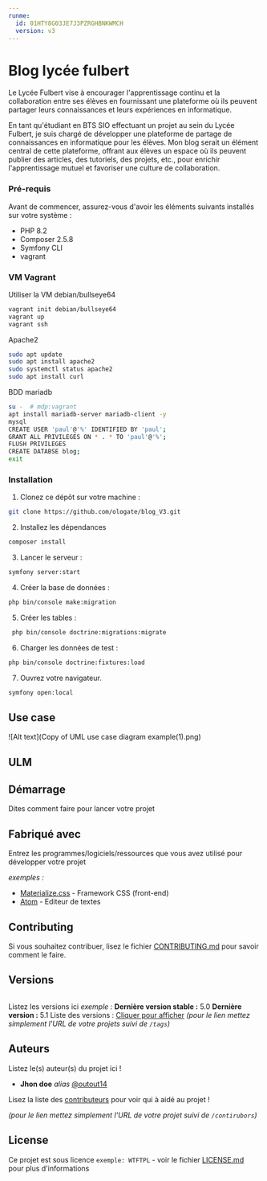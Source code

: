 ```yaml
---
runme:
  id: 01HTY8G03JE7J3PZRGHBNKWMCH
  version: v3
---
```


# Blog lycée fulbert

Le Lycée Fulbert vise à encourager l'apprentissage continu et la collaboration entre ses élèves en fournissant une plateforme où ils peuvent partager leurs connaissances et leurs expériences en informatique.

En tant qu'étudiant en BTS SIO effectuant un projet au sein du Lycée Fulbert, je suis chargé de développer une plateforme de partage de connaissances en informatique pour les élèves. Mon blog serait un élément central de cette plateforme, offrant aux élèves un espace où ils peuvent publier des articles, des tutoriels, des projets, etc., pour enrichir l'apprentissage mutuel et favoriser une culture de collaboration.

### Pré-requis

Avant de commencer, assurez-vous d'avoir les éléments suivants installés sur votre système :

- PHP 8.2
- Composer 2.5.8
- Symfony CLI
- vagrant 

### VM Vagrant 

Utiliser la VM debian/bullseye64 

```sh {"id":"01HVGX5GF3S9GF940YTRF3K5QX"}
vagrant init debian/bullseye64
vagrant up
vagrant ssh
```

Apache2

```sh {"id":"01HVGXZFP1ZYB3QSP43S3ES331"}
sudo apt update
sudo apt install apache2
sudo systemctl status apache2 
sudo apt install curl
```

BDD mariadb

```sh {"id":"01HVGY1EE64TGFNS2YHXDWJAE0"}
su -  # mdp:vagrant
apt install mariadb-server mariadb-client -y
mysql
CREATE USER 'paul'@'%' IDENTIFIED BY 'paul';
GRANT ALL PRIVILEGES ON * . * TO 'paul'@'%';
FLUSH PRIVILEGES
CREATE DATABSE blog;
exit
```

### Installation

1. Clonez ce dépôt sur votre machine :

```sh {"id":"01HTYEME90HE8NQ66Q8BWDZYRX"}
git clone https://github.com/ologate/blog_V3.git
```

2. Installez les dépendances

```sh {"id":"01HTYEP56H82MCPR15WDJQ03JR"}
composer install
```

3. Lancer le serveur :

```sh {"id":"01HTYEQ8J840V101XS8W083PYR"}
symfony server:start
```

4. Créer la base de données :

```sh {"id":"01HTYERYC8NG8DQ79JJJ2G6XD9"}
php bin/console make:migration 
```

5. Créer les tables :

```sh {"id":"01HTYEVHTZHAEYTQ0K9DSC2S7M"}
 php bin/console doctrine:migrations:migrate
```

6. Charger les données de test :

```sh {"id":"01HTYEWBSZFCBCPBYXC0JX11N7"}
php bin/console doctrine:fixtures:load
```

7. Ouvrez votre navigateur.

```sh {"id":"01HTYEWZ1F5MPWNA1A1CC9QV8V"}
symfony open:local
```

## Use case

![Alt text](Copy of UML use case diagram example(1).png)

## ULM

## Démarrage

Dites comment faire pour lancer votre projet

## Fabriqué avec

Entrez les programmes/logiciels/ressources que vous avez utilisé pour développer votre projet

_exemples :_

* [Materialize.css](http://materializecss.com) - Framework CSS (front-end)
* [Atom](https://atom.io/) - Editeur de textes

## Contributing

Si vous souhaitez contribuer, lisez le fichier [CONTRIBUTING.md](https://example.org) pour savoir comment le faire.

## Versions

```sh {"id":"01HTY8RCQPGEP038WRK04Y1R63"}

```

Listez les versions ici
_exemple :_
__Dernière version stable :__ 5.0
__Dernière version :__ 5.1
Liste des versions : [Cliquer pour afficher](https://github.com/your/project-name/tags)
_(pour le lien mettez simplement l'URL de votre projets suivi de `/tags`)_

## Auteurs

Listez le(s) auteur(s) du projet ici !

* __Jhon doe__ _alias_ [@outout14](https://github.com/outout14)

Lisez la liste des [contributeurs](https://github.com/your/project/contributors) pour voir qui à aidé au projet !

_(pour le lien mettez simplement l'URL de votre projet suivi de `/contirubors`)_

## License

Ce projet est sous licence `exemple: WTFTPL` - voir le fichier [LICENSE.md](LICENSE.md) pour plus d'informations


